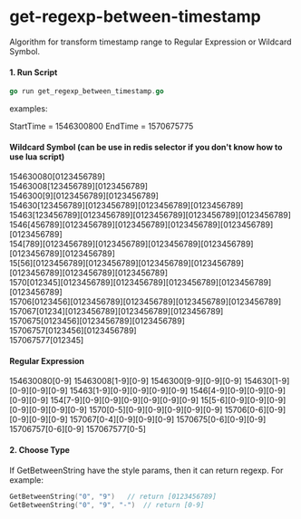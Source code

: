 # get-regexp-between-timestamp
Algorithm for transform timestamp range to Regular Expression or Wildcard Symbol.

#### 1. Run Script
```go
go run get_regexp_between_timestamp.go
```
examples: 

StartTime = 1546300800
EndTime = 1570675775

#### Wildcard Symbol (can be use in redis selector if you don't know how to use lua script)
154630080[0123456789]  
15463008[123456789][0123456789]  
1546300[9][0123456789][0123456789]  
154630[123456789][0123456789][0123456789][0123456789]  
15463[123456789][0123456789][0123456789][0123456789][0123456789]  
1546[456789][0123456789][0123456789][0123456789][0123456789][0123456789]  
154[789][0123456789][0123456789][0123456789][0123456789][0123456789][0123456789]  
15[56][0123456789][0123456789][0123456789][0123456789][0123456789][0123456789][0123456789]  
1570[012345][0123456789][0123456789][0123456789][0123456789][0123456789]  
15706[0123456][0123456789][0123456789][0123456789][0123456789]  
157067[01234][0123456789][0123456789][0123456789]  
1570675[0123456][0123456789][0123456789]  
15706757[0123456][0123456789]  
157067577[012345]  

#### Regular Expression
154630080[0-9]
15463008[1-9][0-9]
1546300[9-9][0-9][0-9]
154630[1-9][0-9][0-9][0-9]
15463[1-9][0-9][0-9][0-9][0-9]
1546[4-9][0-9][0-9][0-9][0-9][0-9]
154[7-9][0-9][0-9][0-9][0-9][0-9][0-9]
15[5-6][0-9][0-9][0-9][0-9][0-9][0-9][0-9]
1570[0-5][0-9][0-9][0-9][0-9][0-9]
15706[0-6][0-9][0-9][0-9][0-9]
157067[0-4][0-9][0-9][0-9]
1570675[0-6][0-9][0-9]
15706757[0-6][0-9]
157067577[0-5]

#### 2. Choose Type
If GetBetweenString have the style params, then it can return regexp. For example:
```go
GetBetweenString("0", "9")   // return [0123456789]
GetBetweenString("0", "9", "-")  // return [0-9]
```
